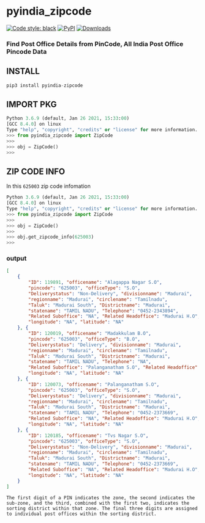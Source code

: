 # pyindia_zipcode

[![Code style: black](https://img.shields.io/badge/code%20style-black-000000.svg)](https://github.com/THAVASIGTI/pyindia_zipcode)
[![PyPI](https://img.shields.io/pypi/v/pyindia-zipcode)](https://pypi.org/project/pyindia-zipcode)
[![Downloads](https://pepy.tech/badge/pyindia-zipcode)](https://pepy.tech/project/pyindia-zipcode)

### Find Post Office Details from PinCode, All India Post Office Pincode Data

## INSTALL

``` python
pip3 install pyindia-zipcode
```
## IMPORT PKG

``` python
Python 3.6.9 (default, Jan 26 2021, 15:33:00) 
[GCC 8.4.0] on linux
Type "help", "copyright", "credits" or "license" for more information.
>>> from pyindia_zipcode import ZipCode
>>> 
>>> obj = ZipCode()
>>> 
```
## ZIP CODE INFO

In this `625003` zip code infomation

``` python
Python 3.6.9 (default, Jan 26 2021, 15:33:00) 
[GCC 8.4.0] on linux
Type "help", "copyright", "credits" or "license" for more information.
>>> from pyindia_zipcode import ZipCode
>>> 
>>> obj = ZipCode()
>>> 
>>> obj.get_zipcode_info(625003)
>>> 
```
### output

``` json
[
    {
        "ID": 119891, "officename": "Alagappa Nagar S.O", 
        "pincode": "625003", "officeType": "S.O", 
        "Deliverystatus": "Non-Delivery", "divisionname": "Madurai", 
        "regionname": "Madurai", "circlename": "Tamilnadu", 
        "Taluk": "Madurai South", "Districtname": "Madurai", 
        "statename": "TAMIL NADU", "Telephone": "0452-2343894", 
        "Related Suboffice": "NA", "Related Headoffice": "Madurai H.O", 
        "longitude": "NA", "latitude": "NA"
    }, {
        "ID": 120019, "officename": "Madakkulam B.O", 
        "pincode": "625003", "officeType": "B.O", 
        "Deliverystatus": "Delivery", "divisionname": "Madurai", 
        "regionname": "Madurai", "circlename": "Tamilnadu", 
        "Taluk": "Madurai South", "Districtname": "Madurai", 
        "statename": "TAMIL NADU", "Telephone": "NA", 
        "Related Suboffice": "Palanganatham S.O", "Related Headoffice": "Madurai H.O", 
        "longitude": "NA", "latitude": "NA"
    }, {
        "ID": 120073, "officename": "Palanganatham S.O", 
        "pincode": "625003", "officeType": "S.O", 
        "Deliverystatus": "Delivery", "divisionname": "Madurai", 
        "regionname": "Madurai", "circlename": "Tamilnadu", 
        "Taluk": "Madurai South", "Districtname": "Madurai", 
        "statename": "TAMIL NADU", "Telephone": "0452-2373669", 
        "Related Suboffice": "NA", "Related Headoffice": "Madurai H.O", 
        "longitude": "NA", "latitude": "NA"
    }, {
        "ID": 120185, "officename": "Tvs Nagar S.O", 
        "pincode": "625003", "officeType": "S.O", 
        "Deliverystatus": "Non-Delivery", "divisionname": "Madurai", 
        "regionname": "Madurai", "circlename": "Tamilnadu", 
        "Taluk": "Madurai South", "Districtname": "Madurai", 
        "statename": "TAMIL NADU", "Telephone": "0452-2373669", 
        "Related Suboffice": "NA", "Related Headoffice": "Madurai H.O", 
        "longitude": "NA", "latitude": "NA"
    }
]
```

` The first digit of a PIN indicates the zone, the second indicates the sub-zone, and the third, combined with the first two, indicates the sorting district within that zone. The final three digits are assigned to individual post offices within the sorting district. `